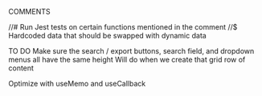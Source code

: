 COMMENTS

//# Run Jest tests on certain functions mentioned in the comment
//$ Hardcoded data that should be swapped with dynamic data

TO DO
Make sure the search / export buttons, search field, and dropdown menus all have the same height
Will do when we create that grid row of content

Optimize with useMemo and useCallback
